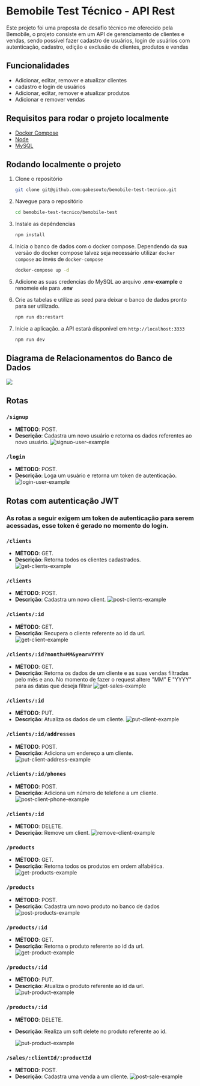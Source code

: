 # Bemobile Test Técnico - API Rest

Este projeto foi uma proposta de desafio técnico me oferecido pela Bemobile, o projeto consiste em um API de gerenciamento de clientes e vendas, sendo possível fazer cadastro de usuários, login de usuários com autenticação,     cadastro, edição e exclusão de clientes, produtos e vendas


## Funcionalidades

- Adicionar, editar, remover e atualizar clientes
- cadastro e login de usuários
- Adicionar, editar, remover e atualizar produtos
- Adicionar e remover vendas

## Requisitos para rodar o projeto localmente


- [Docker Compose](https://docs.docker.com/compose/install/)
- [Node](https://docs.npmjs.com/downloading-and-installing-node-js-and-npm)
- [MySQL](https://dev.mysql.com/doc/mysql-installation-excerpt/5.7/en/)

## Rodando localmente o projeto

1. Clone o repositório

    ```bash
   git clone git@github.com:gabesouto/bemobile-test-tecnico.git
    ```

2. Navegue para o repositório

    ```bash
    cd bemobile-test-tecnico/bemobile-test
    ```

3. Instale as depêndencias

    ```bash
    npm install
    ```

4. Inicia o banco de dados com o docker compose. Dependendo da sua versão do docker compose talvez seja necessário utilizar `docker compose` ao invés de `docker-compose`

    ```bash
    docker-compose up -d
    ```

5. Adicione as suas credencias do MySQL ao arquivo <Strong>.env-example</Strong> e renomeie ele para <Strong>.env</Strong>

6. Crie as tabelas e utilize as seed para deixar o banco de dados pronto para ser utilizado.

    ```bash
    npm run db:restart
    ```

7. Inicie a aplicação. a API estará disponivel em  `http://localhost:3333`   

    ```bash
    npm run dev
    ```

## Diagrama de Relacionamentos do Banco de Dados

 ![](https://github.com/gabesouto/bemobile-test-tecnico/blob/main/bemobile-test/public/images/diagramaErV2.png)


## Rotas

### `/signup`

- **MÉTODO**: POST.
- **Descrição**: Cadastra um novo usuário e retorna os dados referentes ao novo usuário.
        ![signuo-user-example](https://github.com/gabesouto/bemobile-test-tecnico/blob/main/bemobile-test/public/images/signupExample.png)

### `/login`

- **MÉTODO**: POST.
- **Descrição**: Loga um usuário e retorna um token de autenticação.
        ![login-user-example](https://github.com/gabesouto/bemobile-test-tecnico/blob/main/bemobile-test/public/images/loginExample.png)

## Rotas com autenticação JWT

### As rotas a seguir exigem um token de autenticação para serem acessadas, esse token é gerado no momento do login.

### `/clients`

- **MÉTODO**: GET.
- **Descrição**: Retorna todos os clientes cadastrados.
        ![get-clients-example](https://github.com/gabesouto/bemobile-test-tecnico/blob/main/bemobile-test/public/images/getAllClientsExample.png)
  
### `/clients`

- **MÉTODO**: POST.
- **Descrição**: Cadastra um novo client.
        ![post-clients-example](https://github.com/gabesouto/bemobile-test-tecnico/blob/main/bemobile-test/public/images/createClientExample.png)


### `/clients/:id`

- **MÉTODO**: GET.
- **Descrição**: Recupera o cliente referente ao id da url.
        ![get-client-example](https://github.com/gabesouto/bemobile-test-tecnico/blob/main/bemobile-test/public/images/getClientByIdExample.png)

### `/clients/:id?month=MM&year=YYYY`

- **MÉTODO**: GET.
- **Descrição**: Retorna os dados de um cliente e as suas vendas filtradas pelo mês e ano. No momento de fazer o request altere "MM" E "YYYY" para as datas que deseja filtrar
        ![get-sales-example](https://github.com/gabesouto/bemobile-test-tecnico/blob/main/bemobile-test/public/images/getClientsSalesByDate.png)

### `/clients/:id`

- **MÉTODO**: PUT.
- **Descrição**: Atualiza os dados de um cliente.
        ![put-client-example](https://github.com/gabesouto/bemobile-test-tecnico/blob/main/bemobile-test/public/images/updateClientExample.png)

### `/clients/:id/addresses`

- **MÉTODO**: POST.
- **Descrição**: Adiciona um endereço a um cliente.
        ![put-client-address-example](https://github.com/gabesouto/bemobile-test-tecnico/blob/main/bemobile-test/public/images/addAddress.png)

### `/clients/:id/phones`

- **MÉTODO**: POST.
- **Descrição**: Adiciona um número de telefone a um cliente.
        ![post-client-phone-example](https://github.com/gabesouto/bemobile-test-tecnico/blob/main/bemobile-test/public/images/addPhones.png)


### `/clients/:id`

- **MÉTODO**: DELETE.
- **Descrição**: Remove um client.
        ![remove-client-example](https://github.com/gabesouto/bemobile-test-tecnico/blob/main/bemobile-test/public/images/deleteClientExample.png)


### `/products`

- **MÉTODO**: GET.
- **Descrição**: Retorna todos os produtos em ordem alfabética.
        ![get-products-example](https://github.com/gabesouto/bemobile-test-tecnico/blob/main/bemobile-test/public/images/getAllProductsExample.png)

### `/products`

- **MÉTODO**: POST.
- **Descrição**: Cadastra um novo produto no banco de dados
        ![post-products-example](https://github.com/gabesouto/bemobile-test-tecnico/blob/main/bemobile-test/public/images/createProduct.png)

### `/products/:id`

- **MÉTODO**: GET.
- **Descrição**: Retorna o produto referente ao id da url.
        ![get-product-example](https://github.com/gabesouto/bemobile-test-tecnico/blob/main/bemobile-test/public/images/getProductByIdExample.png)

### `/products/:id`

- **MÉTODO**: PUT.
- **Descrição**: Atualiza o produto referente ao id da url.
        ![put-product-example](https://github.com/gabesouto/bemobile-test-tecnico/blob/main/bemobile-test/public/images/updateProduct.png)


### `/products/:id`

- **MÉTODO**: DELETE.
- **Descrição**: Realiza um soft delete no produto referente ao id.
  
     ![put-product-example](https://github.com/gabesouto/bemobile-test-tecnico/blob/main/bemobile-test/public/images/updateProduct.png)

### `/sales/:clientId/:productId`

- **MÉTODO**: POST.
- **Descrição**: Cadastra uma venda a um cliente.
        ![post-sale-example](https://github.com/gabesouto/bemobile-test-tecnico/blob/main/bemobile-test/public/images/createSale.png)

